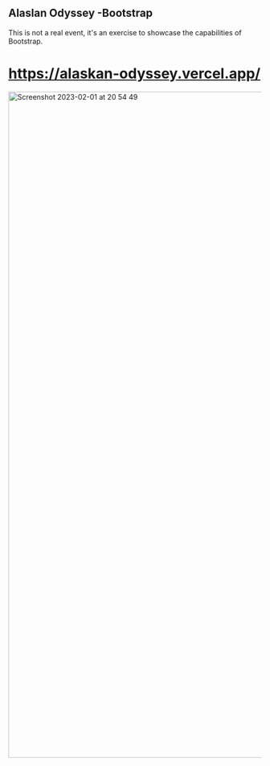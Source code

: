 ## Alaslan Odyssey -Bootstrap
This is not a real event, it's an exercise to showcase the capabilities of Bootstrap.<br/>
# https://alaskan-odyssey.vercel.app/

              

              
<img width="1326" alt="Screenshot 2023-02-01 at 20 54 49" src="https://user-images.githubusercontent.com/100241036/216195402-5a5292b6-4991-40e7-a594-b992b061f462.png">
